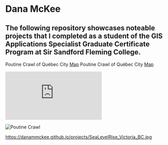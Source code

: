 # Dana McKee
## **The following repository showcases noteable projects that I completed as a student of the GIS Applications Specialist Graduate Certificate Program at Sir Sandford Fleming College.**

Poutine Crawl of Québec City [Map](https://danammckee.github.io/projects/SeaLevelRise_Victoria_BC.jpg)
Poutine Crawl of Québec City [Map](https://danammckee.github.io/projects/SeaLevelRise_Victoria_BC.pdf)

![Poutine Crawl](https://danammckee.github.io/projects/SeaLevelRise_Victoria_BC.pdf)


![Poutine Crawl](https://danammckee.github.io/projects/SeaLevelRise_Victoria_BC.jpg)


https://danammckee.github.io/projects/SeaLevelRise_Victoria_BC.jpg
